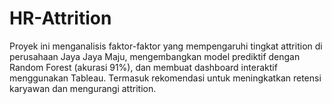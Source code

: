 # HR-Attrition
Proyek ini menganalisis faktor-faktor yang mempengaruhi tingkat attrition di perusahaan Jaya Jaya Maju, mengembangkan model prediktif dengan Random Forest (akurasi 91%), dan membuat dashboard interaktif menggunakan Tableau. Termasuk rekomendasi untuk meningkatkan retensi karyawan dan mengurangi attrition.
